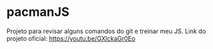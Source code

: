 # pacmanJS
Projeto para revisar alguns comandos do git e treinar meu JS. Link do projeto oficial: https://youtu.be/GXlckaGr0Eo
